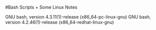 #Bash Scripts + Some Linux Notes

GNU bash, version 4.3.11(1)-release (x86_64-pc-linux-gnu)
GNU bash, version 4.2.46(1)-release (x86_64-redhat-linux-gnu)
